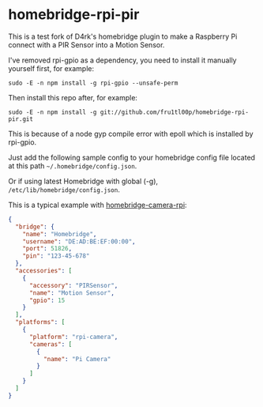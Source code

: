 # homebridge-rpi-pir

This is a test fork of D4rk's homebridge plugin to make a Raspberry Pi connect with a PIR Sensor into a Motion Sensor.

I've removed rpi-gpio as a dependency, you need to install it manually yourself first, for example:

```sudo -E -n npm install -g rpi-gpio --unsafe-perm```

Then install this repo after, for example:

```sudo -E -n npm install -g git://github.com/fru1tl00p/homebridge-rpi-pir.git```

This is because of a node gyp compile error with epoll which is installed by rpi-gpio.

Just add the following sample config to your homebridge config file located at this path `~/.homebridge/config.json`.

Or if using latest Homebridge with global (-g), `/etc/lib/homebridge/config.json`.

This is a typical example with [homebridge-camera-rpi](https://www.npmjs.com/package/homebridge-camera-rpi):

```json
{
  "bridge": {
    "name": "Homebridge",
    "username": "DE:AD:BE:EF:00:00",
    "port": 51826,
    "pin": "123-45-678"
  },
  "accessories": [
    {
      "accessory": "PIRSensor",
      "name": "Motion Sensor",
      "gpio": 15
    }
  ],
  "platforms": [
    {
      "platform": "rpi-camera",
      "cameras": [
        {
          "name": "Pi Camera"
        }
      ]
    }
  ]
}
```
